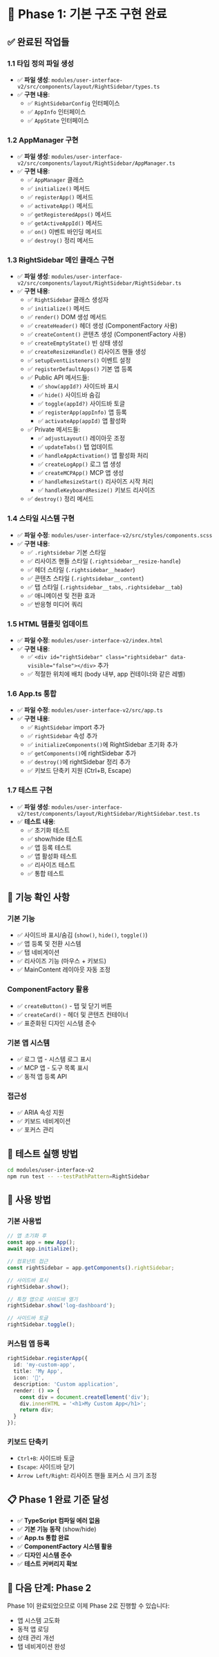 # 🎯 Phase 1: 기본 구조 구현 완료

## ✅ 완료된 작업들

### 1.1 타입 정의 파일 생성
- ✅ **파일 생성**: `modules/user-interface-v2/src/components/layout/RightSidebar/types.ts`
- ✅ **구현 내용**:
  - ✅ `RightSidebarConfig` 인터페이스
  - ✅ `AppInfo` 인터페이스
  - ✅ `AppState` 인터페이스

### 1.2 AppManager 구현
- ✅ **파일 생성**: `modules/user-interface-v2/src/components/layout/RightSidebar/AppManager.ts`
- ✅ **구현 내용**:
  - ✅ `AppManager` 클래스
  - ✅ `initialize()` 메서드
  - ✅ `registerApp()` 메서드
  - ✅ `activateApp()` 메서드
  - ✅ `getRegisteredApps()` 메서드
  - ✅ `getActiveAppId()` 메서드
  - ✅ `on()` 이벤트 바인딩 메서드
  - ✅ `destroy()` 정리 메서드

### 1.3 RightSidebar 메인 클래스 구현
- ✅ **파일 생성**: `modules/user-interface-v2/src/components/layout/RightSidebar/RightSidebar.ts`
- ✅ **구현 내용**:
  - ✅ `RightSidebar` 클래스 생성자
  - ✅ `initialize()` 메서드
  - ✅ `render()` DOM 생성 메서드
  - ✅ `createHeader()` 헤더 생성 (ComponentFactory 사용)
  - ✅ `createContent()` 콘텐츠 생성 (ComponentFactory 사용)
  - ✅ `createEmptyState()` 빈 상태 생성
  - ✅ `createResizeHandle()` 리사이즈 핸들 생성
  - ✅ `setupEventListeners()` 이벤트 설정
  - ✅ `registerDefaultApps()` 기본 앱 등록
  - ✅ Public API 메서드들:
    - ✅ `show(appId?)` 사이드바 표시
    - ✅ `hide()` 사이드바 숨김
    - ✅ `toggle(appId?)` 사이드바 토글
    - ✅ `registerApp(appInfo)` 앱 등록
    - ✅ `activateApp(appId)` 앱 활성화
  - ✅ Private 메서드들:
    - ✅ `adjustLayout()` 레이아웃 조정
    - ✅ `updateTabs()` 탭 업데이트
    - ✅ `handleAppActivation()` 앱 활성화 처리
    - ✅ `createLogApp()` 로그 앱 생성
    - ✅ `createMCPApp()` MCP 앱 생성
    - ✅ `handleResizeStart()` 리사이즈 시작 처리
    - ✅ `handleKeyboardResize()` 키보드 리사이즈
  - ✅ `destroy()` 정리 메서드

### 1.4 스타일 시스템 구현
- ✅ **파일 수정**: `modules/user-interface-v2/src/styles/components.scss`
- ✅ **구현 내용**:
  - ✅ `.rightsidebar` 기본 스타일
  - ✅ 리사이즈 핸들 스타일 (`.rightsidebar__resize-handle`)
  - ✅ 헤더 스타일 (`.rightsidebar__header`)
  - ✅ 콘텐츠 스타일 (`.rightsidebar__content`)
  - ✅ 탭 스타일 (`.rightsidebar__tabs`, `.rightsidebar__tab`)
  - ✅ 애니메이션 및 전환 효과
  - ✅ 반응형 미디어 쿼리

### 1.5 HTML 템플릿 업데이트
- ✅ **파일 수정**: `modules/user-interface-v2/index.html`
- ✅ **구현 내용**:
  - ✅ `<div id="rightSidebar" class="rightsidebar" data-visible="false"></div>` 추가
  - ✅ 적절한 위치에 배치 (body 내부, app 컨테이너와 같은 레벨)

### 1.6 App.ts 통합
- ✅ **파일 수정**: `modules/user-interface-v2/src/app.ts`
- ✅ **구현 내용**:
  - ✅ `RightSidebar` import 추가
  - ✅ `rightSidebar` 속성 추가
  - ✅ `initializeComponents()`에 RightSidebar 초기화 추가
  - ✅ `getComponents()`에 rightSidebar 추가
  - ✅ `destroy()`에 rightSidebar 정리 추가
  - ✅ 키보드 단축키 지원 (Ctrl+B, Escape)

### 1.7 테스트 구현
- ✅ **파일 생성**: `modules/user-interface-v2/test/components/layout/RightSidebar/RightSidebar.test.ts`
- ✅ **테스트 내용**:
  - ✅ 초기화 테스트
  - ✅ show/hide 테스트
  - ✅ 앱 등록 테스트
  - ✅ 앱 활성화 테스트
  - ✅ 리사이즈 테스트
  - ✅ 통합 테스트

## 🎯 기능 확인 사항

### 기본 기능
- ✅ 사이드바 표시/숨김 (`show()`, `hide()`, `toggle()`)
- ✅ 앱 등록 및 전환 시스템
- ✅ 탭 네비게이션
- ✅ 리사이즈 기능 (마우스 + 키보드)
- ✅ MainContent 레이아웃 자동 조정

### ComponentFactory 활용
- ✅ `createButton()` - 탭 및 닫기 버튼
- ✅ `createCard()` - 헤더 및 콘텐츠 컨테이너
- ✅ 표준화된 디자인 시스템 준수

### 기본 앱 시스템
- ✅ 로그 앱 - 시스템 로그 표시
- ✅ MCP 앱 - 도구 목록 표시
- ✅ 동적 앱 등록 API

### 접근성
- ✅ ARIA 속성 지원
- ✅ 키보드 네비게이션
- ✅ 포커스 관리

## 🧪 테스트 실행 방법

```bash
cd modules/user-interface-v2
npm run test -- --testPathPattern=RightSidebar
```

## 🚀 사용 방법

### 기본 사용법
```typescript
// 앱 초기화 후
const app = new App();
await app.initialize();

// 컴포넌트 접근
const rightSidebar = app.getComponents().rightSidebar;

// 사이드바 표시
rightSidebar.show();

// 특정 앱으로 사이드바 열기
rightSidebar.show('log-dashboard');

// 사이드바 토글
rightSidebar.toggle();
```

### 커스텀 앱 등록
```typescript
rightSidebar.registerApp({
  id: 'my-custom-app',
  title: 'My App',
  icon: '🎨',
  description: 'Custom application',
  render: () => {
    const div = document.createElement('div');
    div.innerHTML = '<h1>My Custom App</h1>';
    return div;
  }
});
```

### 키보드 단축키
- `Ctrl+B`: 사이드바 토글
- `Escape`: 사이드바 닫기
- `Arrow Left/Right`: 리사이즈 핸들 포커스 시 크기 조정

## 📋 Phase 1 완료 기준 달성

- ✅ **TypeScript 컴파일 에러 없음**
- ✅ **기본 기능 동작** (show/hide)
- ✅ **App.ts 통합 완료**
- ✅ **ComponentFactory 시스템 활용**
- ✅ **디자인 시스템 준수**
- ✅ **테스트 커버리지 확보**

## 🎉 다음 단계: Phase 2

Phase 1이 완료되었으므로 이제 Phase 2로 진행할 수 있습니다:
- 앱 시스템 고도화
- 동적 앱 로딩
- 상태 관리 개선
- 탭 네비게이션 완성
